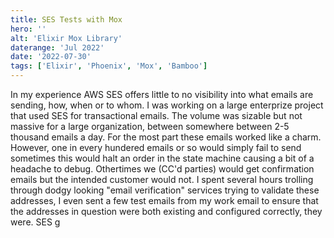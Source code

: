 ```yaml
---
title: SES Tests with Mox
hero: ''
alt: 'Elixir Mox Library'
daterange: 'Jul 2022'
date: '2022-07-30'
tags: ['Elixir', 'Phoenix', 'Mox', 'Bamboo']
---
```


In my experience AWS SES offers little to no visibility into what emails are sending, how, when or to whom.
I was working on a large enterprize project that used SES for transactional emails. The volume was sizable 
but not massive for a large organization, between somewhere between 2-5 thousand emails a day. For the most 
part these emails worked like a charm. However, one in every hundered emails or so would simply fail to send 
sometimes this would halt an order in the state machine causing a bit of a headache to debug.  Othertimes 
we (CC'd parties) would get confirmation emails but the intended customer would not.  I spent several 
hours trolling through dodgy looking "email verification" services trying to validate these addresses, I 
even sent a few test emails from my work email to ensure that the addresses in question were both existing 
and configured correctly, they were.  SES g